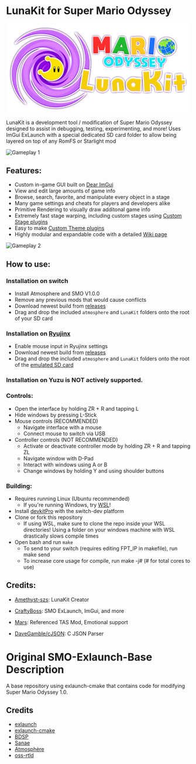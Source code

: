 # LunaKit for Super Mario Odyssey
![Luna Kit Logo](assets/LunaKitText.png "Logo")

LunaKit is a development tool / modification of Super Mario Odyssey designed to assist in debugging, testing, experimenting, and more! Uses ImGui ExLaunch with a special dedicated SD card folder to allow being layered on top of any RomFS or Starlight mod

![Gameplay 1](https://user-images.githubusercontent.com/62185604/220535481-78afc5ef-29df-4412-ba21-cb98c6b06bae.jpg)

## Features:
- Custom in-game GUI built on [Dear ImGui](https://github.com/ocornut/imgui)
- View and edit large amounts of game info
- Browse, search, favorite, and manipulate every object in a stage
- Many game settings and cheats for players and developers alike
- Primitive Rendering to visually draw additonal game info
- Extremely fast stage warping, including custom stages using [Custom Stage plugins](https://github.com/Amethyst-szs/smo-lunakit/wiki)
- Easy to make [Custom Theme plugins](https://github.com/Amethyst-szs/smo-lunakit/wiki)
- Highly modular and expandable code with a detailed [Wiki page](https://github.com/Amethyst-szs/smo-lunakit/wiki)

![Gameplay 2](https://user-images.githubusercontent.com/62185604/220535575-e94cbda0-a6bf-49fd-ac5f-8bfa92da732f.jpg)

## How to use:

### Installation on switch
- Install Atmosphere and SMO V1.0.0
- Remove any previous mods that would cause conflicts
- Download newest build from [releases](https://github.com/Amethyst-szs/smo-lunakit/releases/)
- Drag and drop the included `atmosphere` and `LunaKit` folders onto the root of your SD card

### Installation on [Ryujinx](https://ryujinx.org/)
- Enable mouse input in Ryujinx settings
- Download newest build from [releases](https://github.com/Amethyst-szs/smo-lunakit/releases/)
- Drag and drop the included `atmosphere` and `LunaKit` folders onto the root of the [emulated SD card](https://github.com/Ryujinx/Ryujinx/wiki/Ryujinx-Setup-&-Configuration-Guide#managing-mods)

### Installation on Yuzu is NOT actively supported.

### Controls:
- Open the interface by holding ZR + R and tapping L  
- Hide windows by pressing L-Stick  
- Mouse controls (RECOMMENDED)
  - Navigate interface with a mouse
  - Connect mouse to switch via USB
- Controller controls (NOT RECOMMENDED)
  - Activate or deactivate controller mode by holding ZR + R and tapping ZL
  - Navigate window with D-Pad
  - Interact with windows using A or B
  - Change windows by holding Y and using shoulder buttons

### Building:
- Requires running Linux (Ubuntu recommended)
  - If you're running Windows, try [WSL](https://learn.microsoft.com/en-us/windows/wsl/install)!
- Install [devkitPro](https://devkitpro.org/wiki/Getting_Started) with the switch-dev platform
- Clone or fork this repository
  - If using WSL, make sure to clone the repo inside your WSL directories! Using a folder on your windows machine with WSL drastically slows compile times
- Open bash and run `make`
  - To send to your switch (requires editing FPT_IP in makefile), run make send
  - To increase core usage for compile, run make -j# (# for total cores to use)

## Credits:
- [Amethyst-szs](https://github.com/Amethyst-szs): LunaKit Creator
- [CraftyBoss](https://github.com/CraftyBoss): SMO ExLaunch, ImGui, and more
- [Mars](https://github.com/Mars2032): Referenced TAS Mod, Emotional support  
  
- [DaveGamble/cJSON](https://github.com/DaveGamble/cJSON): C JSON Parser


# Original SMO-Exlaunch-Base Description

A base repository using exlaunch-cmake that contains code for modifying Super Mario Odyssey 1.0.

## Credits

- [exlaunch](https://github.com/shadowninja108/exlaunch/)
- [exlaunch-cmake](https://github.com/EngineLessCC/exlaunch-cmake/)
- [BDSP](https://github.com/Martmists-GH/BDSP)
- [Sanae](https://github.com/Sanae6)
- [Atmosphère](https://github.com/Atmosphere-NX/Atmosphere)
- [oss-rtld](https://github.com/Thog/oss-rtld)
